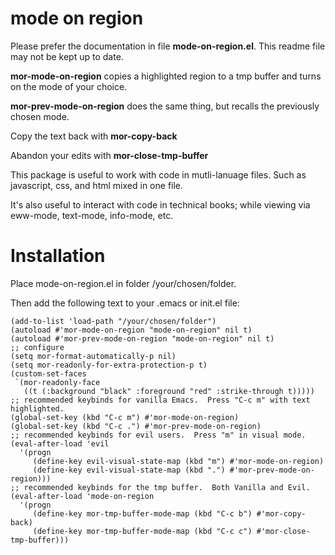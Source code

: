# mode on region

Please prefer the documentation in file **mode-on-region.el**.
This readme file may not be kept up to date.

**mor-mode-on-region** copies a highlighted region to a tmp buffer and
turns on the mode of your choice.

**mor-prev-mode-on-region** does the same thing, but recalls the previously
chosen mode.

Copy the text back with **mor-copy-back**

Abandon your edits with **mor-close-tmp-buffer**


This package is useful to work with code in mutli-lanuage files.  Such as
javascript, css, and html mixed in one file.

It's also useful to interact with code in technical books; while viewing via
eww-mode, text-mode, info-mode, etc.


# Installation

Place mode-on-region.el in folder /your/chosen/folder.

Then add the following text to your .emacs or init.el file:

    (add-to-list 'load-path "/your/chosen/folder")
    (autoload #'mor-mode-on-region "mode-on-region" nil t)
    (autoload #'mor-prev-mode-on-region "mode-on-region" nil t)
    ;; configure
    (setq mor-format-automatically-p nil)
    (setq mor-readonly-for-extra-protection-p t)
    (custom-set-faces
     `(mor-readonly-face
       ((t (:background "black" :foreground "red" :strike-through t)))))
    ;; recommended keybinds for vanilla Emacs.  Press "C-c m" with text highlighted.
    (global-set-key (kbd "C-c m") #'mor-mode-on-region)
    (global-set-key (kbd "C-c .") #'mor-prev-mode-on-region)
    ;; recommended keybinds for evil users.  Press "m" in visual mode.
    (eval-after-load 'evil
      '(progn
         (define-key evil-visual-state-map (kbd "m") #'mor-mode-on-region)
         (define-key evil-visual-state-map (kbd ".") #'mor-prev-mode-on-region)))
    ;; recommended keybinds for the tmp buffer.  Both Vanilla and Evil.
    (eval-after-load 'mode-on-region
      '(progn
         (define-key mor-tmp-buffer-mode-map (kbd "C-c b") #'mor-copy-back)
         (define-key mor-tmp-buffer-mode-map (kbd "C-c c") #'mor-close-tmp-buffer)))